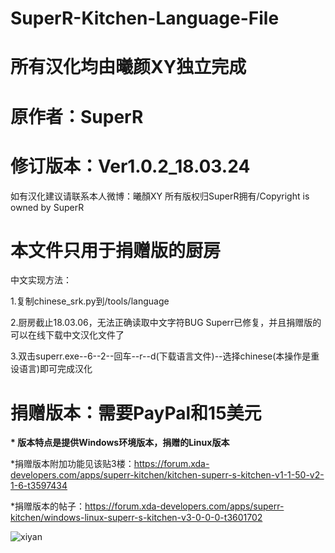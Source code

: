 # SuperR-Kitchen-Language-File
# 所有汉化均由曦颜XY独立完成

# 原作者：SuperR

# 修订版本：Ver1.0.2_18.03.24

如有汉化建议请联系本人微博：曦顏XY
所有版权归SuperR拥有/Copyright is owned by SuperR

# 本文件只用于捐赠版的厨房

  中文实现方法：
  
  1.复制chinese_srk.py到/tools/language
  
  2.厨房截止18.03.06，无法正确读取中文字符BUG Superr已修复，并且捐赠版的可以在线下载中文汉化文件了
	
  3.双击superr.exe--6--2--回车--r--d(下载语言文件)--选择chinese(本操作是重设语言)即可完成汉化


# 捐赠版本：需要PayPal和15美元

<b>* 版本特点是提供Windows环境版本，捐赠的Linux版本</b>

*捐赠版本附加功能见该贴3楼：https://forum.xda-developers.com/apps/superr-kitchen/kitchen-superr-s-kitchen-v1-1-50-v2-1-6-t3597434

*捐赠版本的帖子：https://forum.xda-developers.com/apps/superr-kitchen/windows-linux-superr-s-kitchen-v3-0-0-0-t3601702

![xiyan](https://static.oschina.net/uploads/space/2018/0304/205036_oCQY_2700265.png "xiyan")
